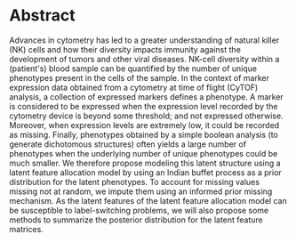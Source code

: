 # Abstract


Advances in cytometry has led to a greater understanding of natural killer (NK)
cells and how their diversity impacts immunity against the development of
tumors and other viral diseases. NK-cell diversity within a (patient's) blood
sample can be quantified by the number of unique phenotypes present in the
cells of the sample. In the context of marker expression data obtained from a
cytometry at time of flight (CyTOF) analysis, a collection of expressed markers
defines a phenotype. A marker is considered to be expressed when the expression
level recorded by the cytometry device is beyond some threshold; and not
expressed otherwise. Moreover, when expression levels are extremely low, it
could be recorded as missing. Finally, phenotypes obtained by a simple boolean
analysis (to generate dichotomous structures) often yields a large number of
phenotypes when the underlying number of unique phenotypes could be much
smaller. We therefore propose modeling this latent structure using a latent
feature allocation model by using an Indian buffet process as a prior
distribution for the latent phenotypes. To account for missing values missing
not at random, we impute them using an informed prior missing mechanism.  As
the latent features of the latent feature allocation model can be susceptible
to label-switching problems, we will also propose some methods to summarize the
posterior distribution for the latent feature matrices.


